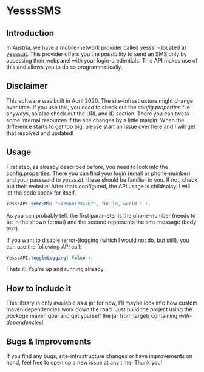 # YesssSMS

## Introduction
In Austria, we have a mobile-network provider called yesss! - located at [yesss.at](https://www.yesss.at). This provider offers you the possibility to send an SMS only by accessing their webpanel with your login-credentials. This API makes use of this and allows you to do so programmatically.

## Disclaimer
This software was built in April 2020. The site-infrastructure might change over time. If you use this, you *need* to check out the *config.properties* file anyways, so also check out the URL and ID section. There you can tweak some internal resources if the site changes by a little margin. When the difference starts to get too big, please start an issue over here and I will get that resolved and updated!

## Usage
First step, as already described before, you need to look into the config.properties. There you can find your login (email or phone-number) and your password to *yesss.at*, these should be familiar to you. If not, check out their website! After thats configured, the API usage is childsplay. I will let the code speak for itself.

```java
YesssAPI.sendSMS( "+436601234567", "Hello, world!" );
``` 

As you can probably tell, the first parameter is the phone-number (needs to be in the shown format) and the second represents the sms message (body text).

If you want to disable (error-)logging (which I would not do, but still), you can use the following API call:

```java
YesssAPI.toggleLogging( false );
```

Thats it! You're up and running already.

## How to include it
This library is only available as a jar for now, I'll maybe look into how custom maven dependencies work down the road. Just build the project using the *package* maven goal and get yourself the jar from target/ containing *with-dependencies*!

## Bugs & Improvements
If you find any bugs, site-infrastructure changes or have improvements on hand, feel free to open up a new issue at any time! Thank you!
